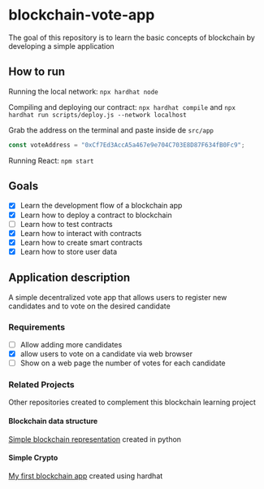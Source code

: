 # blockchain-vote-app

The goal of this repository is to learn the basic concepts of blockchain by developing a simple application

## How to run

Running the local network:
`npx hardhat node`

Compiling and deploying our contract:
`npx hardhat compile` and `npx hardhat run scripts/deploy.js --network localhost`

Grab the address on the terminal and paste inside de `src/app`

```js
const voteAddress = "0xCf7Ed3AccA5a467e9e704C703E8D87F634fB0Fc9";
```

Running React:
`npm start`

## Goals

- [x] Learn the development flow of a blockchain app
- [x] Learn how to deploy a contract to blockchain
- [ ] Learn how to test contracts
- [x] Learn how to interact with contracts
- [x] Learn how to create smart contracts
- [x] Learn how to store user data

## Application description

A simple decentralized vote app that allows users to register new candidates and to vote on the desired candidate

### Requirements

- [ ] Allow adding more candidates
- [x] allow users to vote on a candidate via web browser
- [ ] Show on a web page the number of votes for each candidate

### Related Projects

Other repositories created to complement this blockchain learning project

#### Blockchain data structure

[Simple blockchain representation](https://github.com/igornfaustino/blockchain-py) created in python

#### Simple Crypto

[My first blockchain app](https://github.com/igornfaustino/igor-crypto-token) created using hardhat
